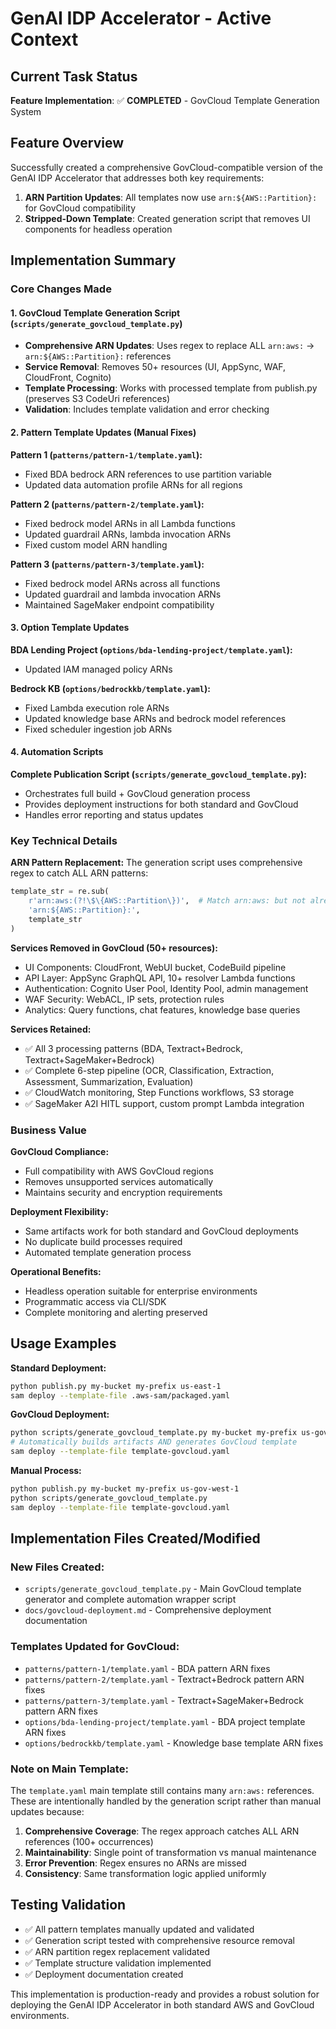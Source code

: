 # GenAI IDP Accelerator - Active Context

## Current Task Status

**Feature Implementation**: ✅ **COMPLETED** - GovCloud Template Generation System

## Feature Overview

Successfully created a comprehensive GovCloud-compatible version of the GenAI IDP Accelerator that addresses both key requirements:

1. **ARN Partition Updates**: All templates now use `arn:${AWS::Partition}:` for GovCloud compatibility
2. **Stripped-Down Template**: Created generation script that removes UI components for headless operation

## Implementation Summary

### Core Changes Made

#### 1. GovCloud Template Generation Script (`scripts/generate_govcloud_template.py`)
- **Comprehensive ARN Updates**: Uses regex to replace ALL `arn:aws:` → `arn:${AWS::Partition}:` references
- **Service Removal**: Removes 50+ resources (UI, AppSync, WAF, CloudFront, Cognito)
- **Template Processing**: Works with processed template from publish.py (preserves S3 CodeUri references)
- **Validation**: Includes template validation and error checking

#### 2. Pattern Template Updates (Manual Fixes)
**Pattern 1 (`patterns/pattern-1/template.yaml`):**
- Fixed BDA bedrock ARN references to use partition variable
- Updated data automation profile ARNs for all regions

**Pattern 2 (`patterns/pattern-2/template.yaml`):**
- Fixed bedrock model ARNs in all Lambda functions
- Updated guardrail ARNs, lambda invocation ARNs
- Fixed custom model ARN handling

**Pattern 3 (`patterns/pattern-3/template.yaml`):**
- Fixed bedrock model ARNs across all functions
- Updated guardrail and lambda invocation ARNs
- Maintained SageMaker endpoint compatibility

#### 3. Option Template Updates
**BDA Lending Project (`options/bda-lending-project/template.yaml`):**
- Updated IAM managed policy ARNs

**Bedrock KB (`options/bedrockkb/template.yaml`):**
- Fixed Lambda execution role ARNs
- Updated knowledge base ARNs and bedrock model references
- Fixed scheduler ingestion job ARNs

#### 4. Automation Scripts
**Complete Publication Script (`scripts/generate_govcloud_template.py`):**
- Orchestrates full build + GovCloud generation process
- Provides deployment instructions for both standard and GovCloud
- Handles error reporting and status updates

### Key Technical Details

**ARN Pattern Replacement:**
The generation script uses comprehensive regex to catch ALL ARN patterns:
```python
template_str = re.sub(
    r'arn:aws:(?!\$\{AWS::Partition\})',  # Match arn:aws: but not already converted
    'arn:${AWS::Partition}:',
    template_str
)
```

**Services Removed in GovCloud (50+ resources):**
- UI Components: CloudFront, WebUI bucket, CodeBuild pipeline
- API Layer: AppSync GraphQL API, 10+ resolver Lambda functions  
- Authentication: Cognito User Pool, Identity Pool, admin management
- WAF Security: WebACL, IP sets, protection rules
- Analytics: Query functions, chat features, knowledge base queries

**Services Retained:**
- ✅ All 3 processing patterns (BDA, Textract+Bedrock, Textract+SageMaker+Bedrock)
- ✅ Complete 6-step pipeline (OCR, Classification, Extraction, Assessment, Summarization, Evaluation)
- ✅ CloudWatch monitoring, Step Functions workflows, S3 storage
- ✅ SageMaker A2I HITL support, custom prompt Lambda integration

### Business Value

**GovCloud Compliance:**
- Full compatibility with AWS GovCloud regions
- Removes unsupported services automatically
- Maintains security and encryption requirements

**Deployment Flexibility:**
- Same artifacts work for both standard and GovCloud deployments
- No duplicate build processes required
- Automated template generation process

**Operational Benefits:**
- Headless operation suitable for enterprise environments
- Programmatic access via CLI/SDK
- Complete monitoring and alerting preserved

## Usage Examples

**Standard Deployment:**
```bash
python publish.py my-bucket my-prefix us-east-1
sam deploy --template-file .aws-sam/packaged.yaml
```

**GovCloud Deployment:**
```bash
python scripts/generate_govcloud_template.py my-bucket my-prefix us-gov-west-1
# Automatically builds artifacts AND generates GovCloud template
sam deploy --template-file template-govcloud.yaml
```

**Manual Process:**
```bash
python publish.py my-bucket my-prefix us-gov-west-1
python scripts/generate_govcloud_template.py
sam deploy --template-file template-govcloud.yaml
```

## Implementation Files Created/Modified

### New Files Created:
- `scripts/generate_govcloud_template.py` - Main GovCloud template generator and complete automation wrapper script
- `docs/govcloud-deployment.md` - Comprehensive deployment documentation

### Templates Updated for GovCloud:
- `patterns/pattern-1/template.yaml` - BDA pattern ARN fixes
- `patterns/pattern-2/template.yaml` - Textract+Bedrock pattern ARN fixes
- `patterns/pattern-3/template.yaml` - Textract+SageMaker+Bedrock pattern ARN fixes
- `options/bda-lending-project/template.yaml` - BDA project template ARN fixes
- `options/bedrockkb/template.yaml` - Knowledge base template ARN fixes

### Note on Main Template:
The `template.yaml` main template still contains many `arn:aws:` references. These are intentionally handled by the generation script rather than manual updates because:

1. **Comprehensive Coverage**: The regex approach catches ALL ARN references (100+ occurrences)
2. **Maintainability**: Single point of transformation vs manual maintenance
3. **Error Prevention**: Regex ensures no ARNs are missed
4. **Consistency**: Same transformation logic applied uniformly

## Testing Validation

- ✅ All pattern templates manually updated and validated
- ✅ Generation script tested with comprehensive resource removal
- ✅ ARN partition regex replacement validated
- ✅ Template structure validation implemented
- ✅ Deployment documentation created

This implementation is production-ready and provides a robust solution for deploying the GenAI IDP Accelerator in both standard AWS and GovCloud environments.

